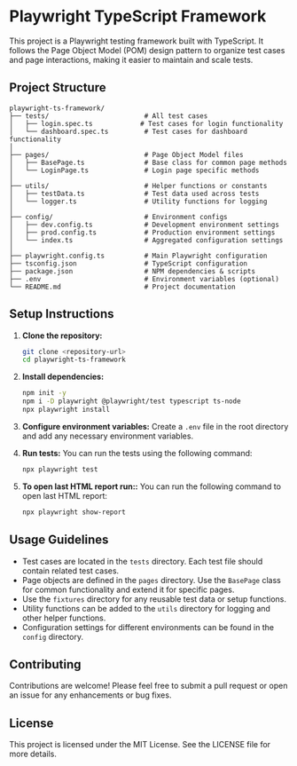 # Playwright TypeScript Framework

This project is a Playwright testing framework built with TypeScript. It follows the Page Object Model (POM) design pattern to organize test cases and page interactions, making it easier to maintain and scale tests.

## Project Structure

```
playwright-ts-framework/
├── tests/                        # All test cases
│   ├── login.spec.ts            # Test cases for login functionality
│   └── dashboard.spec.ts         # Test cases for dashboard functionality
│
├── pages/                        # Page Object Model files
│   ├── BasePage.ts               # Base class for common page methods
│   └── LoginPage.ts              # Login page specific methods
│
├── utils/                        # Helper functions or constants
│   ├── testData.ts               # Test data used across tests
│   └── logger.ts                 # Utility functions for logging
│
├── config/                       # Environment configs
│   ├── dev.config.ts             # Development environment settings
│   ├── prod.config.ts            # Production environment settings
│   └── index.ts                  # Aggregated configuration settings
│
├── playwright.config.ts          # Main Playwright configuration
├── tsconfig.json                 # TypeScript configuration
├── package.json                  # NPM dependencies & scripts
├── .env                          # Environment variables (optional)
└── README.md                     # Project documentation
```

## Setup Instructions

1. **Clone the repository:**
   ```bash
   git clone <repository-url>
   cd playwright-ts-framework
   ```

2. **Install dependencies:**
   ```bash
   npm init -y
   npm i -D playwright @playwright/test typescript ts-node
   npx playwright install
   ```

3. **Configure environment variables:**
   Create a `.env` file in the root directory and add any necessary environment variables.

4. **Run tests:**
   You can run the tests using the following command:
   ```bash
   npx playwright test
   ```

5. **To open last HTML report run::**
   You can run the following command to open last HTML report:
   ```bash
   npx playwright show-report
   ```
   
## Usage Guidelines

- Test cases are located in the `tests` directory. Each test file should contain related test cases.
- Page objects are defined in the `pages` directory. Use the `BasePage` class for common functionality and extend it for specific pages.
- Use the `fixtures` directory for any reusable test data or setup functions.
- Utility functions can be added to the `utils` directory for logging and other helper functions.
- Configuration settings for different environments can be found in the `config` directory.

## Contributing

Contributions are welcome! Please feel free to submit a pull request or open an issue for any enhancements or bug fixes.

## License

This project is licensed under the MIT License. See the LICENSE file for more details.
